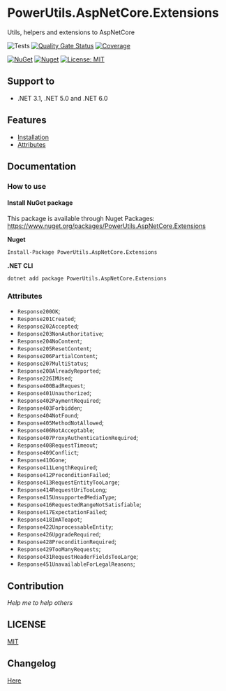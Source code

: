 # PowerUtils.AspNetCore.Extensions
Utils, helpers and extensions to AspNetCore

![Tests](https://github.com/TechNobre/PowerUtils.AspNetCore.Extensions/actions/workflows/test-project.yml/badge.svg)
[![Quality Gate Status](https://sonarcloud.io/api/project_badges/measure?project=TechNobre_PowerUtils.AspNetCore.Extensions&metric=alert_status)](https://sonarcloud.io/summary/new_code?id=TechNobre_PowerUtils.AspNetCore.Extensions)
[![Coverage](https://sonarcloud.io/api/project_badges/measure?project=TechNobre_PowerUtils.AspNetCore.Extensions&metric=coverage)](https://sonarcloud.io/summary/new_code?id=TechNobre_PowerUtils.AspNetCore.Extensions)

[![NuGet](https://img.shields.io/nuget/v/PowerUtils.AspNetCore.Extensions.svg)](https://www.nuget.org/packages/PowerUtils.AspNetCore.Extensions)
[![Nuget](https://img.shields.io/nuget/dt/PowerUtils.AspNetCore.Extensions.svg)](https://www.nuget.org/packages/PowerUtils.AspNetCore.Extensions)
[![License: MIT](https://img.shields.io/github/license/TechNobre/PowerUtils.AspNetCore.Extensions.svg)](https://github.com/TechNobre/PowerUtils.AspNetCore.Extensions/blob/main/LICENSE)



## Support to
- .NET 3.1, .NET 5.0 and .NET 6.0



## Features

- [Installation](#Installation)
- [Attributes](#Attributes)


## Documentation

### How to use

#### Install NuGet package <a name="Installation"></a>
This package is available through Nuget Packages: https://www.nuget.org/packages/PowerUtils.AspNetCore.Extensions

**Nuget**
```bash
Install-Package PowerUtils.AspNetCore.Extensions
```

**.NET CLI**
```
dotnet add package PowerUtils.AspNetCore.Extensions
```



### Attributes <a name="Attributes"></a>
- `Response200OK`;
- `Response201Created`;
- `Response202Accepted`;
- `Response203NonAuthoritative`;
- `Response204NoContent`;
- `Response205ResetContent`;
- `Response206PartialContent`;
- `Response207MultiStatus`;
- `Response208AlreadyReported`;
- `Response226IMUsed`;
- `Response400BadRequest`;
- `Response401Unauthorized`;
- `Response402PaymentRequired`;
- `Response403Forbidden`;
- `Response404NotFound`;
- `Response405MethodNotAllowed`;
- `Response406NotAcceptable`;
- `Response407ProxyAuthenticationRequired`;
- `Response408RequestTimeout`;
- `Response409Conflict`;
- `Response410Gone`;
- `Response411LengthRequired`;
- `Response412PreconditionFailed`;
- `Response413RequestEntityTooLarge`;
- `Response414RequestUriTooLong`;
- `Response415UnsupportedMediaType`;
- `Response416RequestedRangeNotSatisfiable`;
- `Response417ExpectationFailed`;
- `Response418ImATeapot`;
- `Response422UnprocessableEntity`;
- `Response426UpgradeRequired`;
- `Response428PreconditionRequired`;
- `Response429TooManyRequests`;
- `Response431RequestHeaderFieldsTooLarge`;
- `Response451UnavailableForLegalReasons`;



## Contribution

*Help me to help others*




## LICENSE

[MIT](https://github.com/TechNobre/PowerUtils.AspNetCore.Extensions/blob/main/LICENSE)




## Changelog

[Here](./CHANGELOG.md)